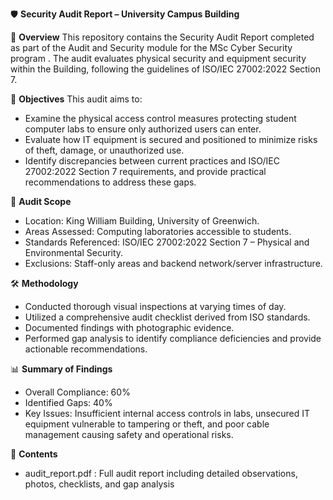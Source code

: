 🛡️ **Security Audit Report – University Campus Building**

📄 **Overview**
This repository contains the Security Audit Report completed as part of the Audit and Security module for the MSc Cyber Security program . The audit evaluates physical security and equipment security within the Building, following the guidelines of ISO/IEC 27002:2022 Section 7.

🎯 **Objectives**
This audit aims to:
- Examine the physical access control measures protecting student computer labs to ensure only authorized users can enter.
- Evaluate how IT equipment is secured and positioned to minimize risks of theft, damage, or unauthorized use.
- Identify discrepancies between current practices and ISO/IEC 27002:2022 Section 7 requirements, and provide practical recommendations to address these gaps.

🔎 **Audit Scope**
- Location: King William Building, University of Greenwich.
- Areas Assessed: Computing laboratories accessible to students.
- Standards Referenced: ISO/IEC 27002:2022 Section 7 – Physical and Environmental Security.
- Exclusions: Staff-only areas and backend network/server infrastructure.

🛠️ **Methodology**
- Conducted thorough visual inspections at varying times of day.
- Utilized a comprehensive audit checklist derived from ISO standards.
- Documented findings with photographic evidence.
- Performed gap analysis to identify compliance deficiencies and provide actionable recommendations.

📊 **Summary of Findings**
- Overall Compliance: 60%
- Identified Gaps: 40%
- Key Issues: Insufficient internal access controls in labs, unsecured IT equipment vulnerable to tampering or theft, and poor cable management causing safety and operational risks.
  
📎 **Contents**
- audit_report.pdf : Full audit report including detailed observations, photos, checklists, and gap analysis

